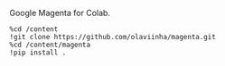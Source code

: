 Google Magenta for Colab.

```
%cd /content
!git clone https://github.com/olaviinha/magenta.git
%cd /content/magenta
!pip install .
```
